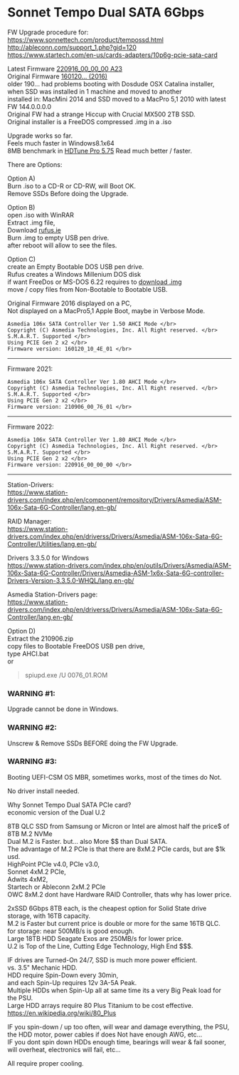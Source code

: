 # Sonnet Tempo Dual SATA 6Gbps </br>

FW Upgrade procedure for:  </br>
https://www.sonnettech.com/product/tempossd.html </br>
http://ableconn.com/support_1.php?gid=120 </br>
https://www.startech.com/en-us/cards-adapters/10p6g-pcie-sata-card </br>

Latest Firmware [220916_00_00_00 A23](http://ableconn.com/upload/ASM1062-FW_220916-RE1062.A23.zip) </br>
Original Firmware [160120... (2016)](https://www.sonnettech.com/support/downloads/software/tempossdfwupdater100.zip) </br>
older 190... had problems booting with Dosdude OSX Catalina installer, when SSD was installed in 1 machine and moved to another </br>
installed in: MacMini 2014 and SSD moved to a MacPro 5,1 2010 with latest FW 144.0.0.0.0 </br>
Original FW had a strange Hiccup with Crucial MX500 2TB SSD. </br>
Original installer is a FreeDOS compressed .img in a .iso </br>

Upgrade works so far. </br>
Feels much faster in Windows8.1x64 </br>
8MB benchmark in [HDTune Pro 5.75](https://www.hdtune.com/download.html) Read much better / faster. </br>


There are Options: </br>

Option A) </br>
Burn .iso to a CD-R or CD-RW, will Boot OK. </br>
Remove SSDs Before doing the Upgrade. </br>

Option B)  </br>
open .iso with WinRAR </br>
Extract .img file, </br>
Download [rufus.ie](https://rufus.ie) </br>
Burn .img to empty USB pen drive. </br>
after reboot will allow to see the files. </br>

Option C)  </br>
create an Empty Bootable DOS USB pen drive. </br>
Rufus creates a Windows Millenium DOS disk </br>
if want FreeDos or MS-DOS 6.22 requires to [download .img](https://www.allbootdisks.com/download/dos.html)  </br>
move / copy files from Non-Bootable to Bootable USB. </br>

Original Firmware 2016 displayed on a PC, </br>
Not displayed on a MacPro5,1 Apple Boot, maybe in Verbose Mode. </br>
```
Asmedia 106x SATA Controller Ver 1.50 AHCI Mode </br>
Copyright (C) Asmedia Technologies, Inc. All Right reserved. </br>
S.M.A.R.T. Supported </br>
Using PCIE Gen 2 x2 </br>
Firmware version: 160120_10_4E_01 </br>
```

------

Firmware 2021: </br>
```
Asmedia 106x SATA Controller Ver 1.80 AHCI Mode </br>
Copyright (C) Asmedia Technologies, Inc. All Right reserved. </br>
S.M.A.R.T. Supported </br>
Using PCIE Gen 2 x2 </br>
Firmware version: 210906_00_76_01 </br>
```

-----

Firmware 2022: </br>
```
Asmedia 106x SATA Controller Ver 1.80 AHCI Mode </br>
Copyright (C) Asmedia Technologies, Inc. All Right reserved. </br>
S.M.A.R.T. Supported </br>
Using PCIE Gen 2 x2 </br>
Firmware version: 220916_00_00_00 </br>
```

-----

Station-Drivers:  </br>
https://www.station-drivers.com/index.php/en/component/remository/Drivers/Asmedia/ASM-106x-Sata-6G-Controller/lang,en-gb/ </br>

RAID Manager: </br>
https://www.station-drivers.com/index.php/en/driverss/Drivers/Asmedia/ASM-106x-Sata-6G-Controller/Utilities/lang,en-gb/ </br>

Drivers 3.3.5.0 for Windows </br>
https://www.station-drivers.com/index.php/en/outils/Drivers/Asmedia/ASM-106x-Sata-6G-Controller/Drivers/Asmedia-ASM-1x6x-Sata-6G-controller-Drivers-Version-3.3.5.0-WHQL/lang,en-gb/ </br>

Asmedia Station-Drivers page: </br>
https://www.station-drivers.com/index.php/en/driverss/Drivers/Asmedia/ASM-106x-Sata-6G-Controller/lang,en-gb/ </br>

Option D) </br>
Extract the 210906.zip </br>
copy files to Bootable FreeDOS USB pen drive, </br>
type AHCI.bat </br>
or  </br>
> spiupd.exe /U 0076_01.ROM </br>

### WARNING #1: </br>
Upgrade cannot be done in Windows. </br>

### WARNING #2: </br>
Unscrew & Remove SSDs BEFORE doing the FW Upgrade. </br>

### WARNING #3: </br>
Booting UEFI-CSM OS MBR, sometimes works, most of the times do Not. </br>

No driver install needed. </br>

Why Sonnet Tempo Dual SATA PCIe card? </br>
economic version of the Dual U.2 </br>

8TB QLC SSD from Samsung or Micron or Intel are almost half the price$ of 8TB M.2 NVMe </br>
Dual M.2 is Faster. but... also More $$ than Dual SATA. </br>
The advantage of M.2 PCIe is that there are 8xM.2 PCIe cards, but are $1k usd. </br>
HighPoint PCIe v4.0, PCIe v3.0,  </br>
Sonnet 4xM.2 PCIe, </br>
Adwits 4xM2, </br>
Startech or Ableconn 2xM.2 PCIe </br>
OWC 8xM.2 dont have Hardware RAID Controller, thats why has lower price. </br>

2xSSD 6Gbps 8TB each, is the cheapest option for Solid State drive storage, with 16TB capacity. </br>
M.2 is Faster but current price is double or more for the same 16TB QLC. </br>
for storage: near 500MB/s is good enough. </br>
Large 18TB HDD Seagate Exos are 250MB/s for lower price. </br>
U.2 is Top of the Line, Cutting Edge Technology, High End $$$. </br>

IF drives are Turned-On 24/7, SSD is much more power efficient. </br>
vs. 3.5" Mechanic HDD. </br>
HDD require Spin-Down every 30min, </br>
and each Spin-Up requires 12v 3A-5A Peak. </br>
Multiple HDDs when Spin-Up all at same time its a very Big Peak load for the PSU. </br>
Large HDD arrays require 80 Plus Titanium to be cost effective. </br>
https://en.wikipedia.org/wiki/80_Plus </br>

IF you spin-down / up too often, will wear and damage everything, the PSU, the HDD motor, power cables if does Not have enough AWG, etc... </br>
IF you dont spin down HDDs enough time, bearings will wear & fail sooner, will overheat, electronics will fail, etc... </br>

All require proper cooling. </br>

